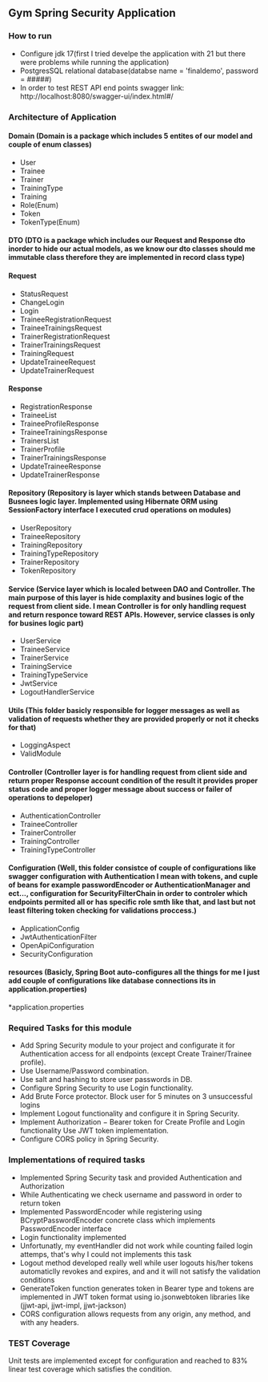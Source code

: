 ## Gym Spring Security Application

### How to run

* Configure jdk 17(first I tried develpe the application with 21 but there were problems while running the application)
* PostgresSQL relational database(databse name = 'finaldemo', password = #####)
* In order to test REST API end points swagger link: http://localhost:8080/swagger-ui/index.html#/

### Architecture of Application

#### Domain (Domain is a package which includes 5 entites of our model and couple of enum classes)

  * User
  * Trainee
  * Trainer
  * TrainingType
  * Training
  * Role(Enum)
  * Token
  * TokenType(Enum)

#### DTO (DTO is a package which includes our Request and Response dto inorder to hide our actual models, as we know our dto classes should me immutable class therefore they are implemented in record class type) 

#### Request

* StatusRequest
* ChangeLogin
* Login
* TraineeRegistrationRequest
* TraineeTrainingsRequest
* TrainerRegistrationRequest
* TrainerTrainingsRequest
* TrainingRequest
* UpdateTraineeRequest
* UpdateTrainerRequest

#### Response

* RegistrationResponse
* TraineeList
* TraineeProfileResponse
* TraineeTrainingsResponse
* TrainersList
* TrainerProfile
* TrainerTrainingsResponse
* UpdateTraineeResponse
* UpdateTrainerResponse

#### Repository (Repository is layer which stands between Database and Busnees logic layer. Implemented using Hibernate ORM using SessionFactory interface I executed crud operations on modules)

* UserRepository
* TraineeRepository
* TrainingRepository
* TrainingTypeRepository
* TrainerRepository
* TokenRepository

#### Service (Service layer which is localed between DAO and Controller. The main purpose of this layer is hide complaxity and busines logic of the request from client side. I mean Controller is for only handling request and return responce toward REST APIs. However, service classes is only for busines logic part)

* UserService
* TraineeService
* TrainerService
* TrainingService
* TrainingTypeService
* JwtService
* LogoutHandlerService

#### Utils (This folder basicly responsible for logger messages as well as validation of requests whether they are provided properly or not it checks for that)
* LoggingAspect
* ValidModule

#### Controller (Controller layer is for handling request from client side and return proper Response account condition of the result it provides proper status code and proper logger message about success or failer of operations to depeloper)

*  AuthenticationController
*  TraineeController
*  TrainerController
*  TrainingController
*  TrainingTypeController

#### Configuration (Well, this folder consistce of couple of configurations like swagger configuration with Authentication I mean with tokens, and cuple of beans for example passwordEncoder or AuthenticationManager and ect..., configuration for SecurityFilterChain in order to controler which endpoints permited all or has specific role smth like that, and last but not least filtering token checking for validations proccess.)

* ApplicationConfig
* JwtAuthenticationFilter
* OpenApiConfiguration
* SecurityConfiguration

#### resources (Basicly, Spring Boot auto-configures all the things for me I just add couple of configurations like database connections its in application.properties)

*application.properties

### Required Tasks for this module
  * Add Spring Security module to your project and configurate it for Authentication access for all endpoints (except Create Trainer/Trainee profile). 
  * Use Username/Password combination.   
  * Use salt and hashing to store user passwords in DB.
  * Configure Spring Security to use Login functionality.
  * Add Brute Force protector. Block user for 5 minutes on 3 unsuccessful logins
  * Implement Logout functionality and configure it in Spring Security. 
  * Implement Authorization − Bearer token for Create Profile and Login functionality Use JWT token implementation. 
  * Configure CORS policy in Spring Security.

### Implementations of required tasks
* Implemented Spring Security task and provided Authentication and Authorization
* While Authenticating we check username and password in order to return token
* Implemented PasswordEncoder while registering using BCryptPasswordEncoder concrete class which implements PasswordEncoder interface
* Login functionality implemented
* Unfortunatly, my eventHandler did not work while counting failed login attemps, that's why I could not implements this task
* Logout method developed really well while user logouts his/her tokens automaticlly revokes and expires, and and it will not satisfy the validation conditions
* GenerateToken function generates token in Bearer type and tokens are implemented in JWT token format using io.jsonwebtoken libraries like (jjwt-api, jjwt-impl, jjwt-jackson)
* CORS configuration allows requests from any origin, any method, and with any headers.

### TEST Coverage
Unit tests are implemented except for configuration and reached to 83% linear test coverage which satisfies the condition.
